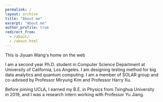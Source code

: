 ```yaml
---
permalink: /
layout: archive
title: "About me"
excerpt: "About me"
author_profile: true
redirect_from: 
  - /about/
  - /about.html
---
```


This is Jiyuan Wang's home on the web

I am a second year Ph.D. student in Computer Science Department at University of California, Los Angeles. I am designing testing method for big data analytics and quantum computing. I am a member of SOLAR group and co-advised by Professor Miryung Kim and Professor Harry Xu.

Before joining UCLA, I earned my B.E. in Physics from Tsinghua University in 2019, and I was a research intern working with Professor Yu Jiang.

 